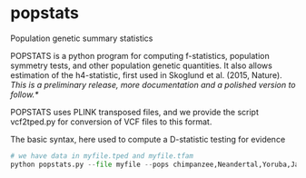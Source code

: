 # popstats
Population genetic summary statistics

POPSTATS is a python program for computing f-statistics, population symmetry tests, and other population genetic quantities. It also allows estimation of the h4-statistic, first used in Skoglund et al. (2015, Nature). _This is a preliminary release, more documentation and a polished version to follow.*_

POPSTATS uses PLINK transposed files, and we provide the script vcf2tped.py for conversion of VCF files to this format.

The basic syntax, here used to compute a D-statistic testing for evidence

```python
# we have data in myfile.tped and myfile.tfam
python popstats.py --file myfile --pops chimpanzee,Neandertal,Yoruba,Japanese
```
